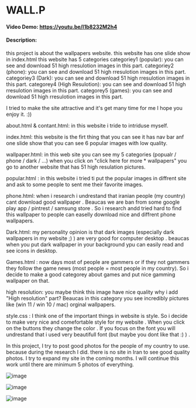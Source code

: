 # WALL.P

#### Video Demo: <https://youtu.be/I1b8232M2h4>

#### Description:
this project is about the wallpapers website.
this website has one slide show in index.html
this website has 5 categories
categoriey1 (popular): you can see and download 51 high rresulotion images in this part.
categoriey2 (phone): you can see and download 51 high rresulotion images in this part.
categoriey3 (Dark): you can see and download 51 high rresulotion images in this part.
categorey4 (High Resulotion): you can see and download 51 high rresulotion images in this part.
categorey5 (games): you can see and download 51 high rresulotion images in this part.

I tried to make the site attractive and it's get many time for me I hope you enjoy it. :))

about.html & contant.html: in this  website i tride to intriduse myself.

index.html: this website is the firt thing that you can see
it has nav bar anf one slide show that you can see 6 popular images with low quality.

wallpaper.html: in this web site you can see my 5 categories (popualr / phone / dark / ...)
when you click on "click here for more * wallpapers" you go to another website that has 51 high resulation pictures.

popular.html : in this website i tried ti put the popular images in diffrent site and ask to some people to sent me their favorite images.

phone.html: when i research i undrestand that iranian people (my country) cant download good wallpaper . Beaucas we are ban from some google play app / pintrest / samsung store . So i research andd tried hard to find this wallpaper to people can easelly download nice and diffrent phone wallpapers.

Dark.html: my personality opinion is that dark images (especially dark wallpapers in my website ;) ) are very good for computer desktop . beaucas when you put dark wallpaper in your background ypu can easily read and see icons in desktop.

Games.html : now days most of people are gammers or if they not gammers they follow the game news (most people = most people in my country). So i decide to make a good categorey about games and put nice gamming wallpaper on that.

high resolution: you maybe think this image have nice quality why i add "High resolution" part?
Beaucas in this category you see incredibly pictures like (win 11 / win 10 / mac) orginal wallpapers.

style.css : I think one of the important things in website is style. So i decide to make very nice and comefortable style for my website . When you click on the buttons they change the color . If you focus on the font you will undrestand that i used very beautifull font (but maybe you dont like that :) ) .

In this project, I try to post good photos for the people of my country to use.
because during the research I did.
there is no site in Iran to see good quality photos.
I try to expand my site in the coming months.
I will continue this work until there are minimum 5 photos of everything.

![image](https://user-images.githubusercontent.com/87141315/134758931-fd14e2bd-5de9-4acc-857d-9a2a0000e65e.png)

![image](https://user-images.githubusercontent.com/87141315/134758946-89343555-78cc-406f-aa43-6024fdc6ac01.png)

![image](https://user-images.githubusercontent.com/87141315/134758968-ea213181-21f8-4875-b7c6-90679a09fe8d.png)

